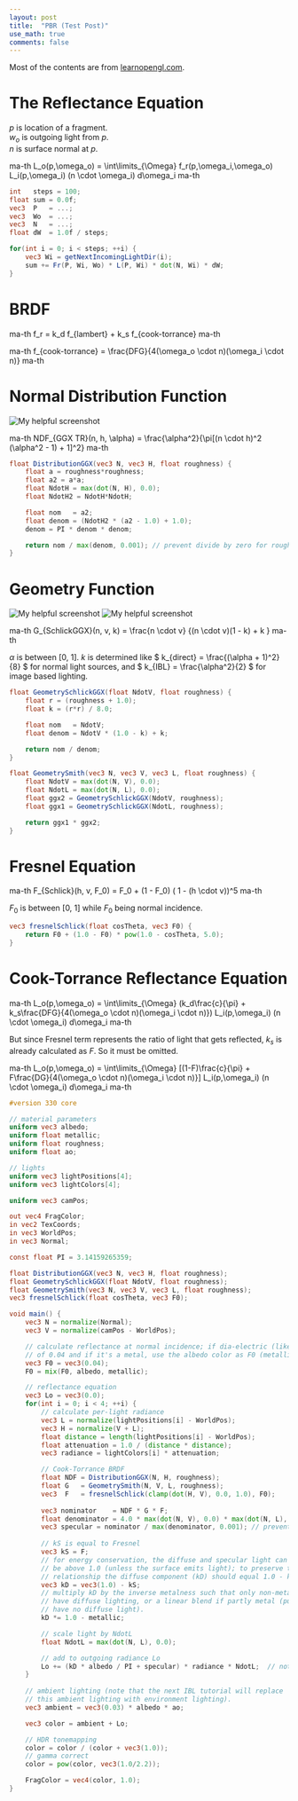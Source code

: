 ```yaml
---
layout: post
title:  "PBR (Test Post)"
use_math: true
comments: false
---
```


Most of the contents are from [learnopengl.com](http://learnopengl.com).

# The Reflectance Equation

$p$ is location of a fragment.  
$w_o$ is outgoing light from $p$.  
$n$ is surface normal at $p$.  

ma-th
L_o(p,\omega_o) = \int\limits_{\Omega} f_r(p,\omega_i,\omega_o) L_i(p,\omega_i) (n \cdot \omega_i)  d\omega_i
ma-th

```glsl
int   steps = 100;
float sum = 0.0f;
vec3  P   = ...;
vec3  Wo  = ...;
vec3  N   = ...;
float dW  = 1.0f / steps;

for(int i = 0; i < steps; ++i) {
    vec3 Wi = getNextIncomingLightDir(i);
    sum += Fr(P, Wi, Wo) * L(P, Wi) * dot(N, Wi) * dW;
}
```


# BRDF

ma-th
f_r = k_d f_{lambert} +  k_s f_{cook-torrance}
ma-th

ma-th
f_{cook-torrance} = \frac{DFG}{4(\omega_o \cdot n)(\omega_i \cdot n)}
ma-th


# Normal Distribution Function

![My helpful screenshot](https://learnopengl.com/img/pbr/ndf.png)

ma-th
NDF_{GGX TR}(n, h, \alpha) = \frac{\alpha^2}{\pi[(n \cdot h)^2 (\alpha^2 - 1) + 1]^2}
ma-th

```glsl
float DistributionGGX(vec3 N, vec3 H, float roughness) {
    float a = roughness*roughness;
    float a2 = a*a;
    float NdotH = max(dot(N, H), 0.0);
    float NdotH2 = NdotH*NdotH;

    float nom   = a2;
    float denom = (NdotH2 * (a2 - 1.0) + 1.0);
    denom = PI * denom * denom;

    return nom / max(denom, 0.001); // prevent divide by zero for roughness=0.0 and NdotH=1.0
}
```


# Geometry Function

![My helpful screenshot](https://learnopengl.com/img/pbr/geometry_shadowing.png)
![My helpful screenshot](https://learnopengl.com/img/pbr/geometry.png)

ma-th
G_{SchlickGGX}(n, v, k) = \frac{n \cdot v} {(n \cdot v)(1 - k) + k }
ma-th

$\alpha$ is between [0, 1]. $k$ is determined like $ k_{direct} = \frac{(\alpha + 1)^2}{8} $ for normal light sources,
and $ k_{IBL} = \frac{\alpha^2}{2} $ for image based lighting.

```glsl
float GeometrySchlickGGX(float NdotV, float roughness) {
    float r = (roughness + 1.0);
    float k = (r*r) / 8.0;

    float nom   = NdotV;
    float denom = NdotV * (1.0 - k) + k;

    return nom / denom;
}

float GeometrySmith(vec3 N, vec3 V, vec3 L, float roughness) {
    float NdotV = max(dot(N, V), 0.0);
    float NdotL = max(dot(N, L), 0.0);
    float ggx2 = GeometrySchlickGGX(NdotV, roughness);
    float ggx1 = GeometrySchlickGGX(NdotL, roughness);

    return ggx1 * ggx2;
}
```


# Fresnel Equation

ma-th
F_{Schlick}(h, v, F_0) = F_0 + (1 - F_0) ( 1 - (h \cdot v))^5
ma-th

$F_0$ is between [0, 1] while $F_0$ being normal incidence.

```glsl
vec3 fresnelSchlick(float cosTheta, vec3 F0) {
    return F0 + (1.0 - F0) * pow(1.0 - cosTheta, 5.0);
}
```


# Cook-Torrance Reflectance Equation

ma-th
L_o(p,\omega_o) = \int\limits_{\Omega} (k_d\frac{c}{\pi} + k_s\frac{DFG}{4(\omega_o \cdot n)(\omega_i \cdot n)}) L_i(p,\omega_i) (n \cdot \omega_i) d\omega_i
ma-th

But since Fresnel term represents the ratio of light that gets reflected, $k_s$ is already calculated as $F$. So it must be omitted.

ma-th
L_o(p,\omega_o) = \int\limits_{\Omega} [(1-F)\frac{c}{\pi} + F\frac{DG}{4(\omega_o \cdot n)(\omega_i \cdot n)}] L_i(p,\omega_i)  (n \cdot \omega_i) d\omega_i
ma-th

```glsl
#version 330 core

// material parameters
uniform vec3 albedo;
uniform float metallic;
uniform float roughness;
uniform float ao;

// lights
uniform vec3 lightPositions[4];
uniform vec3 lightColors[4];

uniform vec3 camPos;

out vec4 FragColor;
in vec2 TexCoords;
in vec3 WorldPos;
in vec3 Normal;

const float PI = 3.14159265359;

float DistributionGGX(vec3 N, vec3 H, float roughness);
float GeometrySchlickGGX(float NdotV, float roughness);
float GeometrySmith(vec3 N, vec3 V, vec3 L, float roughness);
vec3 fresnelSchlick(float cosTheta, vec3 F0);

void main() {		
    vec3 N = normalize(Normal);
    vec3 V = normalize(camPos - WorldPos);

    // calculate reflectance at normal incidence; if dia-electric (like plastic) use F0 
    // of 0.04 and if it's a metal, use the albedo color as F0 (metallic workflow)    
    vec3 F0 = vec3(0.04); 
    F0 = mix(F0, albedo, metallic);

    // reflectance equation
    vec3 Lo = vec3(0.0);
    for(int i = 0; i < 4; ++i) {
        // calculate per-light radiance
        vec3 L = normalize(lightPositions[i] - WorldPos);
        vec3 H = normalize(V + L);
        float distance = length(lightPositions[i] - WorldPos);
        float attenuation = 1.0 / (distance * distance);
        vec3 radiance = lightColors[i] * attenuation;

        // Cook-Torrance BRDF
        float NDF = DistributionGGX(N, H, roughness);   
        float G   = GeometrySmith(N, V, L, roughness);      
        vec3  F   = fresnelSchlick(clamp(dot(H, V), 0.0, 1.0), F0);
           
        vec3 nominator    = NDF * G * F; 
        float denominator = 4.0 * max(dot(N, V), 0.0) * max(dot(N, L), 0.0);
        vec3 specular = nominator / max(denominator, 0.001); // prevent divide by zero for NdotV=0.0 or NdotL=0.0
        
        // kS is equal to Fresnel
        vec3 kS = F;
        // for energy conservation, the diffuse and specular light can't
        // be above 1.0 (unless the surface emits light); to preserve this
        // relationship the diffuse component (kD) should equal 1.0 - kS.
        vec3 kD = vec3(1.0) - kS;
        // multiply kD by the inverse metalness such that only non-metals 
        // have diffuse lighting, or a linear blend if partly metal (pure metals
        // have no diffuse light).
        kD *= 1.0 - metallic;	  

        // scale light by NdotL
        float NdotL = max(dot(N, L), 0.0);        

        // add to outgoing radiance Lo
        Lo += (kD * albedo / PI + specular) * radiance * NdotL;  // note that we already multiplied the BRDF by the Fresnel (kS) so we won't multiply by kS again
    }   
    
    // ambient lighting (note that the next IBL tutorial will replace 
    // this ambient lighting with environment lighting).
    vec3 ambient = vec3(0.03) * albedo * ao;

    vec3 color = ambient + Lo;

    // HDR tonemapping
    color = color / (color + vec3(1.0));
    // gamma correct
    color = pow(color, vec3(1.0/2.2)); 

    FragColor = vec4(color, 1.0);
}
```
